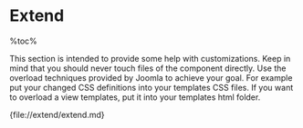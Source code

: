 # Extend

%toc%

This section is intended to provide some help with customizations. Keep in mind that you should never touch files of the component directly. Use the overload techniques provided by Joomla to achieve your goal. For example put your changed CSS definitions into your templates CSS files. If you want to overload a view templates, put it into your templates html folder. 

{file://extend/extend.md}
